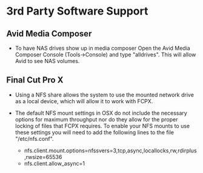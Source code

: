 # 3rd Party Software Support

## Avid Media Composer

*  To have NAS drives show up in media composer Open the Avid Media Composer Console (Tools->Console) and type "alldrives". This will allow Avid to see NAS volumes.


## Final Cut Pro X

*  Using a NFS share allows the system to use the mounted network drive as a local device, which will allow it to work with FCPX. 

*  The default NFS mount settings in OSX do not include the necessary options for maximum throughput nor do they allow for the proper locking of files that FCPX requires. To enable your NFS mounts to use these settings you will need to add the following lines to the file "/etc/nfs.conf".
      * nfs.client.mount.options=nfssvers=3,tcp,async,locallocks,rw,rdirplus,rwsize=65536
      * nfs.client.allow_async=1



